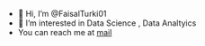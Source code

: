 - 👋 Hi, I’m @FaisalTurki01
- 👀 I’m interested in Data Science , Data Analtyics
- You can reach me at <a href = "mailto: faisalturki105@hmail.com">mail</a>

<!---
FaisalTurki01/FaisalTurki01 is a ✨ special ✨ repository because its `README.md` (this file) appears on your GitHub profile.
You can click the Preview link to take a look at your changes.
--->
